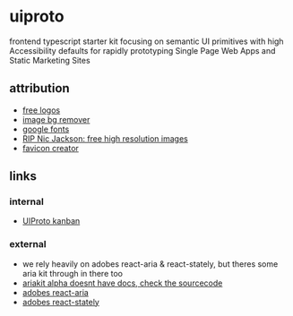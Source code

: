 # uiproto

frontend typescript starter kit focusing on semantic UI primitives with high Accessibility defaults for rapidly prototyping Single Page Web Apps and Static Marketing Sites

## attribution

- [free logos](https://www.freelogodesign.org)
- [image bg remover](https://www.remove.bg)
- [google fonts](https://fonts.google.com/)
- [RIP Nic Jackson: free high resolution images](https://littlevisuals.co/)
- [favicon creator](https://favicon.io/)

## links

### internal

- [UIProto kanban](https://github.com/users/noahehall/projects/2)

### external

- we rely heavily on adobes react-aria & react-stately, but theres some aria kit through in there too
- [ariakit alpha doesnt have docs, check the sourcecode](https://github.com/ariakit/ariakit/tree/main/packages/ariakit/src)
- [adobes react-aria](https://react-spectrum.adobe.com/react-aria)
- [adobes react-stately](https://react-spectrum.adobe.com/react-stately)
